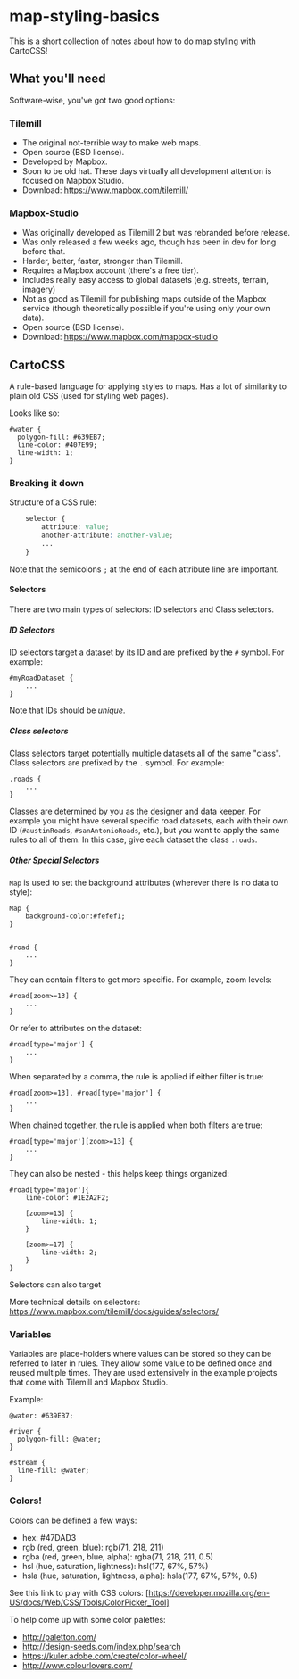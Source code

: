 # map-styling-basics

This is a short collection of notes about how to do map styling with CartoCSS!



## What you'll need

Software-wise, you've got two good options:


### Tilemill

- The original not-terrible way to make web maps.
- Open source (BSD license).
- Developed by Mapbox.
- Soon to be old hat. These days virtually all development attention is focused
  on Mapbox Studio.
- Download: https://www.mapbox.com/tilemill/


### Mapbox-Studio

- Was originally developed as Tilemill 2 but was rebranded before release.
- Was only released a few weeks ago, though has been in dev for long before
  that.
- Harder, better, faster, stronger than Tilemill.
- Requires a Mapbox account (there's a free tier).
- Includes really easy access to global datasets (e.g. streets, terrain,
  imagery)
- Not as good as Tilemill for publishing maps outside of the Mapbox service (though
  theoretically possible if you're using only your own data).
- Open source (BSD license).
- Download: https://www.mapbox.com/mapbox-studio


## CartoCSS

A rule-based language for applying styles to maps. Has a lot of similarity to plain old CSS (used for styling web pages).


Looks like so:

    #water {
      polygon-fill: #639EB7;
      line-color: #407E99;
      line-width: 1;
    }


### Breaking it down

Structure of a CSS rule:

```css
    selector {
        attribute: value;
        another-attribute: another-value;
        ...
    }
```

Note that the semicolons `;` at the end of each attribute line are important.

#### Selectors

There are two main types of selectors: ID selectors and Class selectors.

##### ID Selectors

ID selectors target a dataset by its ID and are prefixed by the `#` symbol. For example:

    #myRoadDataset {
        ...
    }

Note that IDs should be *unique*.

##### Class selectors

Class selectors target potentially multiple datasets all of the same "class". Class selectors are prefixed by the `.` symbol. For example:

    .roads {
        ...
    }

Classes are determined by you as the designer and data keeper. For example you might have several specific road datasets, each with their own ID (`#austinRoads`, `#sanAntonioRoads`, etc.), but you want to apply the same rules to all of them. In this case, give each dataset the class `.roads`.

##### Other Special Selectors

`Map` is used to set the background attributes (wherever there is no
data to style):

    Map {
        background-color:#fefef1;
    }


    #road {
        ...
    }


They can contain filters to get more specific. For example, zoom levels:

    #road[zoom>=13] {
        ...
    }


Or refer to attributes on the dataset:

    #road[type='major'] {
        ...
    }


When separated by a comma, the rule is applied if either filter is true:

    #road[zoom>=13], #road[type='major'] {
        ...
    }


When chained together, the rule is applied when both filters are true:

    #road[type='major'][zoom>=13] {
        ...
    }


They can also be nested - this helps keep things organized:

    #road[type='major']{
        line-color: #1E2A2F2;

        [zoom>=13] {
            line-width: 1;
        }

        [zoom>=17] {
            line-width: 2;
        }
    }


Selectors can also target 

More technical details on selectors: https://www.mapbox.com/tilemill/docs/guides/selectors/




### Variables

Variables are place-holders where values can be stored so they can be referred
to later in rules. They allow some value to be defined once and reused multiple
times. They are used extensively in the example projects that come with Tilemill
and Mapbox Studio.

Example:

    @water: #639EB7;

    #river {
      polygon-fill: @water;
    }

    #stream {
      line-fill: @water;
    }



### Colors!

Colors can be defined a few ways:
 - hex: #47DAD3
 - rgb (red, green, blue): rgb(71, 218, 211)
 - rgba (red, green, blue, alpha): rgba(71, 218, 211, 0.5)
 - hsl (hue, saturation, lightness): hsl(177, 67%, 57%)
 - hsla (hue, saturation, lightness, alpha): hsla(177, 67%, 57%, 0.5)


See this link to play with CSS colors:
[https://developer.mozilla.org/en-US/docs/Web/CSS/Tools/ColorPicker_Tool]


To help come up with some color palettes:
 - http://paletton.com/
 - http://design-seeds.com/index.php/search
 - https://kuler.adobe.com/create/color-wheel/
 - http://www.colourlovers.com/

